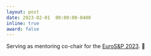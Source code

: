 ```yaml
---
layout: post
date: 2023-02-01  00:00:00-0400
inline: true
award: false
---
```


Serving as mentoring co-chair for the [EuroS&P 2023](https://www.ieee-security.org/TC/EuroSP2023/). :school: 
